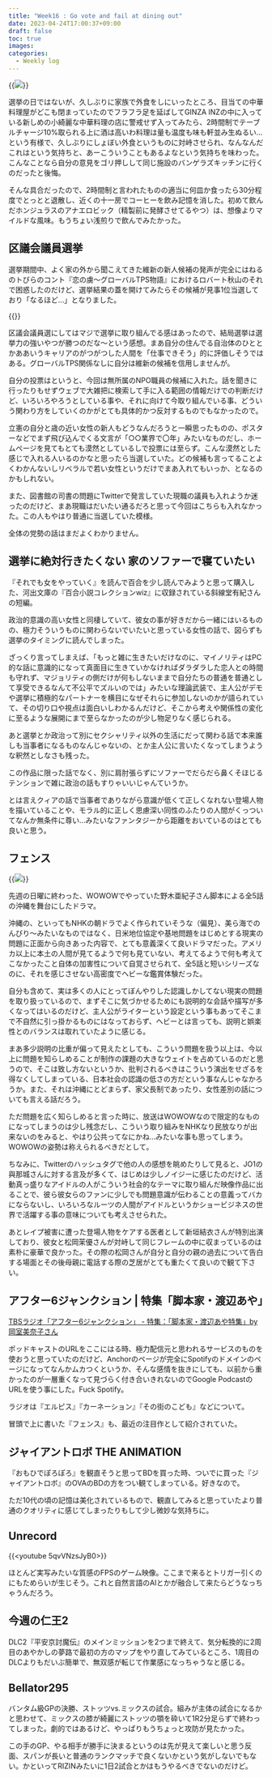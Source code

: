 ```yaml
---
title: "Week16 : Go vote and fail at dining out"
date: 2023-04-24T17:00:37+09:00
draft: false
toc: true
images:
categories:
  - Weekly log
---
```


{{<image src="/images/images/230421.webp">}}

選挙の日ではないが、久しぶりに家族で外食をしにいったところ、目当ての中華料理屋がどこも閉まっていたのでフラフラ足を延ばしてGINZA INZの中に入っている新しめの小綺麗な中華料理の店に警戒せず入ってみたら、2時間制でテーブルチャージ10%取られる上に酒は高いわ料理は量も温度も味も軒並み生ぬるい…という有様で、久しぶりにしょぼい外食というものに対峙させられ、なんなんだこれはという気持ちと、あーこういうこともあるよなという気持ちを味わった。こんなことなら自分の意見をゴリ押しして同じ施設のバンゲラズキッチンに行くのだったと後悔。

そんな具合だったので、2時間制と言われたものの適当に何皿か食ったら30分程度でとっとと退散し、近くの十一房でコーヒーを飲み記憶を消した。初めて飲んだホンジュラスのアナエロビック（精製前に発酵させてるやつ）は、想像よりマイルドな風味。もうちょい浅煎りで飲んでみたかった。

<!--more-->

## 区議会議員選挙

選挙期間中、よく家の外から聞こえてきた維新の新人候補の発声が完全にはねるのトびらのコント『恋の虜～グローバルTPS物語』におけるロバート秋山のそれで困惑したのだけど、選挙結果の蓋を開けてみたらその候補が見事1位当選しており「なるほど…」となりました。

{{<youtube xUUSwkIOk1I>}}

区議会議員選にしてはマジで選挙に取り組んでる感はあったので、結局選挙は選挙力の強いやつが勝つのだな～という感想。まあ自分の住んでる自治体のひととかああいうキャリアのがつがつした人間を「仕事できそう」的に評価しそうではある。グローバルTPS関係なしに自分は維新の候補を信用しませんが。

自分の投票はというと、今回は無所属のNPO職員の候補に入れた。話を聞きに行ったりもせずウェブで大雑把に検索して手に入る範囲の情報だけでの判断だけど、いろいろやろうとしている事や、それに向けて今取り組んでいる事、どういう関わり方をしていくのかがとても具体的かつ反対するものでもなかったので。

立憲の自分と歳の近い女性の新人もどうなんだろうと一瞬思ったものの、ポスターなどでまず飛び込んでくる文言が「○○業界で〇年」みたいなものだし、ホームページを見てもとても漠然としているしで投票には至らず。こんな漠然とした感じで入れる人いるのかなと思ったら当選していた。どの候補も言ってることよくわかんないしリベラルで若い女性というだけでまあ入れてもいっか、となるのかもしれない。

また、図書館の司書の問題にTwitterで発言していた現職の議員も入れようか迷ったのだけど、まあ現職はだいたい通るだろと思って今回はこちらも入れなかった。この人もやはり普通に当選していた模様。

全体の党勢の話はまだよくわかりません。

## 選挙に絶対行きたくない 家のソファーで寝ていたい

『それでも女をやっていく』を読んで百合を少し読んでみようと思って購入した、河出文庫の『百合小説コレクションwiz』に収録されている斜線堂有紀さんの短編。

政治的意識の高い女性と同棲していて、彼女の事が好きだから一緒にはいるものの、極力そういうものに関わらないでいたいと思っている女性の話で、図らずも選挙のタイミングに読んでしまった。

ざっくり言ってしまえば、「もっと雑に生きたいだけなのに、マイノリティはPC的な話に意識的になって真面目に生きていかなければダラダラした恋人との時間も守れず、マジョリティの側だけが何もしないままで自分たちの普通を普通として享受できるなんて不公平でズルいのでは」みたいな理論武装で、主人公がデモや選挙に積極的なパートナーを横目になぜそれらに参加しないのかが語られていて、その切り口や視点は面白いしわかるんだけど、そこから考えや関係性の変化に至るような展開にまで至らなかったのが少し物足りなく感じられる。

あと選挙とか政治って別にセクシャリティ以外の生活にだって関わる話で本来誰しも当事者になるものなんじゃないの、とか主人公に言いたくなってしまうような釈然としなさも残った。

この作品に限った話でなく、別に肩肘張らずにソファーでだらだら鼻くそほじるテンションで雑に政治の話もすりゃいいじゃんていうか。

とは言えクィアの話で当事者でありながら意識が低くて正しくなれない登場人物を描いていることや、モラル的に正しく思慮深い同性のふたりの人間がくっついてなんか無条件に尊い…みたいなファンタジーから距離をおいているのはとても良いと思う。

## フェンス

{{<image src="/images/2023/0424_fence.webp">}}

先週の日曜に終わった、WOWOWでやっていた野木亜紀子さん脚本による全5話の沖縄を舞台にしたドラマ。

沖縄の、といってもNHKの朝ドラでよく作られていそうな（偏見）、美ら海でのんびり～みたいなものではなく、日米地位協定や基地問題をはじめとする現実の問題に正面から向きあった内容で、とても意義深くて良いドラマだった。アメリカ以上に本土の人間が見てるようで何も見ていない、考えてるようで何も考えてこなかったこと自体の加害性について自覚させられて、全5話と短いシリーズなのに、それを感じさせない高密度でヘビーな鑑賞体験だった。

自分も含めて、実は多くの人にとってぼんやりした認識しかしてない現実の問題を取り扱っているので、まずそこに気づかせるためにも説明的な会話や描写が多くなってはいるのだけど、主人公がライターという設定という事もあってそこまで不自然に引っ掛かるものにはなっておらず、ヘビーとは言っても、説明と娯楽性とのバランスは取れていたように感じる。

まあ多少説明の比重が偏って見えたとしても、こういう問題を扱う以上は、今以上に問題を知らしめることが制作の課題の大きなウェイトを占めているのだと思うので、そこは致し方ないというか、批判されるべきはこういう演出をせざるを得なくしてしまっている、日本社会の認識の低さの方だという事なんじゃなかろうか。また、それは沖縄にとどまらず、家父長制であったり、女性差別の話についても言える話だろう。

ただ問題を広く知らしめると言った時に、放送はWOWOWなので限定的なものになってしまうのは少し残念だし、こういう取り組みをNHKなり民放なりが出来ないのをみると、やはり公共ってなにかね…みたいな事も思ってしまう。WOWOWの姿勢は称えられるべきだとして。

ちなみに、Twitterのハッシュタグで他の人の感想を眺めたりして見ると、JO1の與那城さんに対する言及が多くて、はじめは少しノイジーに感じたのだけど、活動真っ盛りなアイドルの人がこういう社会的なテーマに取り組んだ映像作品に出ることで、彼ら彼女らのファンに少しでも問題意識が伝わることの意義ってバカにならないし、いろいろなルーツの人間がアイドルというかショービジネスの世界で活躍する事の意味についても考えさせられた。

あとレイプ被害に遭った登場人物をケアする医者として新垣結衣さんが特別出演しており、彼女と松岡茉優さんが対峙して同じフレームの中に収まっているのは素朴に豪華で良かった。その際の松岡さんが自分と自分の親の過去について告白する場面とその後母親に電話する際の芝居がとても重たくて良いので観て下さい。

## アフター6ジャンクション | 特集「脚本家・渡辺あや」

 [TBSラジオ「アフター6ジャンクション」 - 特集：「脚本家・渡辺あや特集」by岡室美奈子さん](https://podcasts.google.com/feed/aHR0cHM6Ly9hbmNob3IuZm0vcy8xOGQ5NDRjNC9wb2RjYXN0L3Jzcw/episode/YjgyZDRmMTYtZGVhZi0xMWVkLTg1MDQtOTdjYjJkNDhiYWQ2)

ポッドキャストのURLをここにはる時、極力配信元と思われるサービスのものを使おうと思っていたのだけど、Anchorのページが完全にSpotifyのドメインのページになってなんかムカつくというか、そんな感情を抜きにしても、以前から重かったのが一層重くなって見づらく付き合いきれないのでGoogle PodcastのURLを使う事にした。Fuck Spotify。

ラジオは『エルピス』『カーネーション』『その街のこども』などについて。

冒頭で上に書いた『フェンス』も、最近の注目作として紹介されていた。

## ジャイアントロボ THE ANIMATION

『おもひでぽろぽろ』を観直そうと思ってBDを買った時、ついでに買った『ジャイアントロボ』のOVAのBDの方をつい観てしまっている。好きなので。

ただ10代の頃の記憶は美化されているもので、観直してみると思っていたより普通のクオリティに感じてしまったりもして少し微妙な気持ちに。

## Unrecord

{{<youtube 5qvVNzsJyB0>}}

ほとんど実写みたいな質感のFPSのゲーム映像。ここまで来るとトリガー引くのにもためらいが生じそう。これと自然言語のAIとかが融合して来たらどうなっちゃうんだろう。

## 今週の仁王2

DLC2『平安京討魔伝』のメインミッションを2つまで終えて、気分転換的に2周目のあやかしの夢路で最初の方のマップをやり直してみているところ、1周目のDLCよりもだいぶ簡単で、無双感が転じて作業感になっちゃうなと感じる。


## Bellator295

バンタム級GPの決勝、ストッツvs.ミックスの試合。組みが主体の試合になるかと思わせて、ミックスの膝が綺麗にストッツの顎を砕いて1R2分足らずで終わってしまった。劇的ではあるけど、やっぱりもうちょっと攻防が見たかった。

この手のGP、やる相手が勝手に決まるというのは先が見えて楽しいと思う反面、スパンが長いと普通のランクマッチで良くないかという気がしないでもない。かといってRIZINみたいに1日2試合とかはもうやるべきでないのだけど。